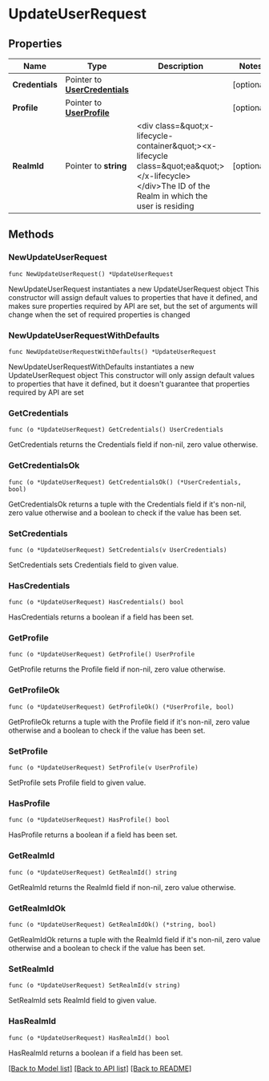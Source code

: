 # UpdateUserRequest

## Properties

Name | Type | Description | Notes
------------ | ------------- | ------------- | -------------
**Credentials** | Pointer to [**UserCredentials**](UserCredentials.md) |  | [optional] 
**Profile** | Pointer to [**UserProfile**](UserProfile.md) |  | [optional] 
**RealmId** | Pointer to **string** | &lt;div class&#x3D;\&quot;x-lifecycle-container\&quot;&gt;&lt;x-lifecycle class&#x3D;\&quot;ea\&quot;&gt;&lt;/x-lifecycle&gt;&lt;/div&gt;The ID of the Realm in which the user is residing | [optional] 

## Methods

### NewUpdateUserRequest

`func NewUpdateUserRequest() *UpdateUserRequest`

NewUpdateUserRequest instantiates a new UpdateUserRequest object
This constructor will assign default values to properties that have it defined,
and makes sure properties required by API are set, but the set of arguments
will change when the set of required properties is changed

### NewUpdateUserRequestWithDefaults

`func NewUpdateUserRequestWithDefaults() *UpdateUserRequest`

NewUpdateUserRequestWithDefaults instantiates a new UpdateUserRequest object
This constructor will only assign default values to properties that have it defined,
but it doesn't guarantee that properties required by API are set

### GetCredentials

`func (o *UpdateUserRequest) GetCredentials() UserCredentials`

GetCredentials returns the Credentials field if non-nil, zero value otherwise.

### GetCredentialsOk

`func (o *UpdateUserRequest) GetCredentialsOk() (*UserCredentials, bool)`

GetCredentialsOk returns a tuple with the Credentials field if it's non-nil, zero value otherwise
and a boolean to check if the value has been set.

### SetCredentials

`func (o *UpdateUserRequest) SetCredentials(v UserCredentials)`

SetCredentials sets Credentials field to given value.

### HasCredentials

`func (o *UpdateUserRequest) HasCredentials() bool`

HasCredentials returns a boolean if a field has been set.

### GetProfile

`func (o *UpdateUserRequest) GetProfile() UserProfile`

GetProfile returns the Profile field if non-nil, zero value otherwise.

### GetProfileOk

`func (o *UpdateUserRequest) GetProfileOk() (*UserProfile, bool)`

GetProfileOk returns a tuple with the Profile field if it's non-nil, zero value otherwise
and a boolean to check if the value has been set.

### SetProfile

`func (o *UpdateUserRequest) SetProfile(v UserProfile)`

SetProfile sets Profile field to given value.

### HasProfile

`func (o *UpdateUserRequest) HasProfile() bool`

HasProfile returns a boolean if a field has been set.

### GetRealmId

`func (o *UpdateUserRequest) GetRealmId() string`

GetRealmId returns the RealmId field if non-nil, zero value otherwise.

### GetRealmIdOk

`func (o *UpdateUserRequest) GetRealmIdOk() (*string, bool)`

GetRealmIdOk returns a tuple with the RealmId field if it's non-nil, zero value otherwise
and a boolean to check if the value has been set.

### SetRealmId

`func (o *UpdateUserRequest) SetRealmId(v string)`

SetRealmId sets RealmId field to given value.

### HasRealmId

`func (o *UpdateUserRequest) HasRealmId() bool`

HasRealmId returns a boolean if a field has been set.


[[Back to Model list]](../README.md#documentation-for-models) [[Back to API list]](../README.md#documentation-for-api-endpoints) [[Back to README]](../README.md)


